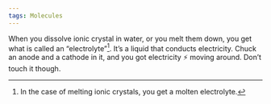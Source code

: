 ```yaml
---
tags: Molecules 
---
```


When you dissolve ionic crystal in water, or you melt them down, you get what is called an “electrolyte”[^1]. It’s a liquid that conducts electricity. Chuck an anode and a cathode in it, and you got electricity ⚡ moving around. Don’t touch it though.

[^1]: In the case of melting ionic crystals, you get a molten electrolyte.